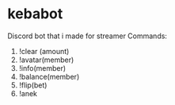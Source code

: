 # kebabot
Discord bot that i made for streamer
Commands:

1) !clear (amount)
2) !avatar(member)
3) !info(member)
4) !balance(member)
5) !flip(bet)
6) !anek

